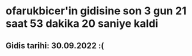 # ofarukbicer'in gidisine son 3 gun 21 saat 53 dakika 20 saniye kaldi

## Gidis tarihi: 30.09.2022 :(